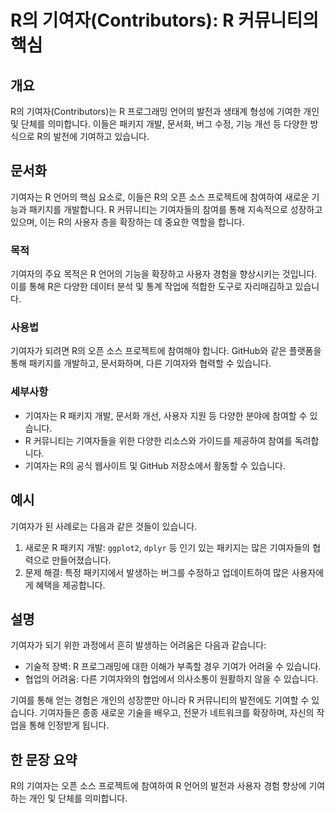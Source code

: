 <!--
Meta Description: # R의 기여자(Contributors): R 커뮤니티의 핵심 ## 개요 R의 기여자(Contributors)는 R 프로그래밍 언어의 발전과 생태계 형성에 기여한 개인 및 단체를 의미합니다. 이들은 패키지 개발, 문서화, 버그 수정, 기능 개선 등 다양한 방식으로 R의...
Meta Keywords: 있습니다, 언어의, 다양한, 기여자는, 사용자
-->

# R의 기여자(Contributors): R 커뮤니티의 핵심

## 개요
R의 기여자(Contributors)는 R 프로그래밍 언어의 발전과 생태계 형성에 기여한 개인 및 단체를 의미합니다. 이들은 패키지 개발, 문서화, 버그 수정, 기능 개선 등 다양한 방식으로 R의 발전에 기여하고 있습니다.

## 문서화
기여자는 R 언어의 핵심 요소로, 이들은 R의 오픈 소스 프로젝트에 참여하여 새로운 기능과 패키지를 개발합니다. R 커뮤니티는 기여자들의 참여를 통해 지속적으로 성장하고 있으며, 이는 R의 사용자 층을 확장하는 데 중요한 역할을 합니다.

### 목적
기여자의 주요 목적은 R 언어의 기능을 확장하고 사용자 경험을 향상시키는 것입니다. 이를 통해 R은 다양한 데이터 분석 및 통계 작업에 적합한 도구로 자리매김하고 있습니다.

### 사용법
기여자가 되려면 R의 오픈 소스 프로젝트에 참여해야 합니다. GitHub와 같은 플랫폼을 통해 패키지를 개발하고, 문서화하며, 다른 기여자와 협력할 수 있습니다.

### 세부사항
- 기여자는 R 패키지 개발, 문서화 개선, 사용자 지원 등 다양한 분야에 참여할 수 있습니다.
- R 커뮤니티는 기여자들을 위한 다양한 리소스와 가이드를 제공하여 참여를 독려합니다.
- 기여자는 R의 공식 웹사이트 및 GitHub 저장소에서 활동할 수 있습니다.

## 예시
기여자가 된 사례로는 다음과 같은 것들이 있습니다.
1. 새로운 R 패키지 개발: `ggplot2`, `dplyr` 등 인기 있는 패키지는 많은 기여자들의 협력으로 만들어졌습니다.
2. 문제 해결: 특정 패키지에서 발생하는 버그를 수정하고 업데이트하여 많은 사용자에게 혜택을 제공합니다.

## 설명
기여자가 되기 위한 과정에서 흔히 발생하는 어려움은 다음과 같습니다:
- 기술적 장벽: R 프로그래밍에 대한 이해가 부족할 경우 기여가 어려울 수 있습니다.
- 협업의 어려움: 다른 기여자와의 협업에서 의사소통이 원활하지 않을 수 있습니다.

기여를 통해 얻는 경험은 개인의 성장뿐만 아니라 R 커뮤니티의 발전에도 기여할 수 있습니다. 기여자들은 종종 새로운 기술을 배우고, 전문가 네트워크를 확장하며, 자신의 작업을 통해 인정받게 됩니다.

## 한 문장 요약
R의 기여자는 오픈 소스 프로젝트에 참여하여 R 언어의 발전과 사용자 경험 향상에 기여하는 개인 및 단체를 의미합니다.
